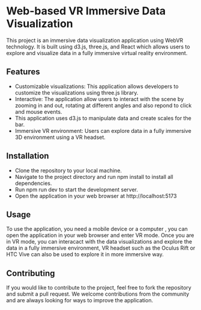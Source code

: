 # Web-based VR Immersive Data Visualization
This project is an immersive data visualization application using WebVR technology. It is built using d3.js, three.js, and React which allows users to explore and visualize data in a fully immersive virtual reality environment.
## Features
- Customizable visualizations: This application allows developers to customize the visualizations using three.js library.
- Interactive: The application allow users to interact with the scene by zooming in and out, rotating at different angles and also repond to click and mouse events.
- This application uses d3.js to manipulate data and create scales for the bar.
- Immersive VR environment: Users can explore data in a fully immersive 3D environment using a VR headset.
## Installation
- Clone the repository to your local machine.
- Navigate to the project directory and run npm install to install all dependencies.
- Run npm run dev to start the development server.
- Open the application in your web browser at http://localhost:5173
## Usage
To use the application, you need a mobile device or a computer , you can open the application in your web browser and enter VR mode.
Once you are in VR mode, you can interacact with the data visualizations and explore the data in a fully immersive environment, VR headset such as the Oculus Rift or HTC Vive can also be used to explore it in more immersive way.
## Contributing
If you would like to contribute to the project, feel free to fork the repository and submit a pull request. We welcome contributions from the community and are always looking for ways to improve the application.
